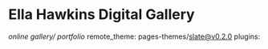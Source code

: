# Ella Hawkins Digital Gallery
*online gallery/ portfolio*
remote_theme: pages-themes/slate@v0.2.0
plugins:
